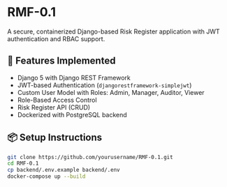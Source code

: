 # RMF-0.1

A secure, containerized Django-based Risk Register application with JWT authentication and RBAC support.

## 🚀 Features Implemented
- Django 5 with Django REST Framework
- JWT-based Authentication (`djangorestframework-simplejwt`)
- Custom User Model with Roles: Admin, Manager, Auditor, Viewer
- Role-Based Access Control
- Risk Register API (CRUD)
- Dockerized with PostgreSQL backend

## 📦 Setup Instructions

```bash
git clone https://github.com/yourusername/RMF-0.1.git
cd RMF-0.1
cp backend/.env.example backend/.env
docker-compose up --build
